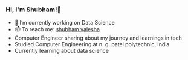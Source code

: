### Hi, I'm Shubham!👋

- 🔭 I’m currently working on Data Science
- 📫 To reach me: [shubham.valesha](https://www.instagram.com/shubham.valesha/)
- Computer Engineer sharing about my journey and learnings in tech<br/>
- Studied Computer Engineering at n. g. patel polytechnic, India<br/>
- Currently learning about data science<br/>

<!--
**ShubhamValesha07/ShubhamValesha07** is a ✨ _special_ ✨ repository because its `README.md` (this file) appears on your GitHub profile.

Here are some ideas to get you started:

- 🔭 I’m currently working on ...
- 🌱 I’m currently learning ...
- 👯 I’m looking to collaborate on ...
- 🤔 I’m looking for help with ...
- 💬 Ask me about ...
- 📫 How to reach me: ...
- 😄 Pronouns: ...
- ⚡ Fun fact: ...
-->
